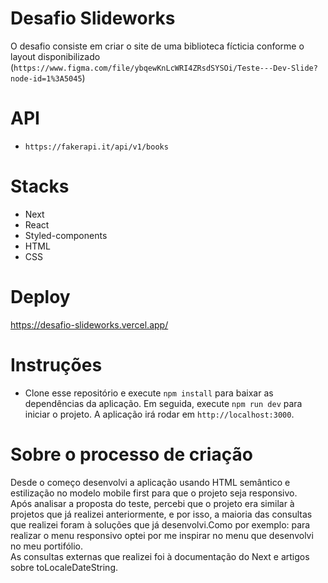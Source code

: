# Desafio Slideworks
O desafio consiste em criar o site de uma biblioteca fícticia conforme o layout disponibilizado (`https://www.figma.com/file/ybqewKnLcWRI4ZRsdSYSOi/Teste---Dev-Slide?node-id=1%3A5045`)

# API
- `https://fakerapi.it/api/v1/books`

# Stacks
- Next
- React
- Styled-components
- HTML
- CSS

# Deploy 
https://desafio-slideworks.vercel.app/

# Instruções
- Clone esse repositório e execute `npm install` para baixar as dependências da aplicação. Em seguida, execute `npm run dev` para iniciar o projeto. A aplicação irá rodar em `http://localhost:3000`.

# Sobre o processo de criação
Desde o começo desenvolvi a aplicação usando HTML semântico e estilização no modelo mobile first para que o projeto seja responsivo.</br>
Após analisar a proposta do teste, percebi que o projeto era similar à projetos que já realizei anteriormente, e por isso, a maioria das consultas que realizei foram à soluções que já desenvolvi.Como por exemplo: para realizar o menu responsivo optei por me inspirar no menu que desenvolvi no meu portifólio.</br>
As consultas externas que realizei foi à documentação do Next e artigos sobre toLocaleDateString.